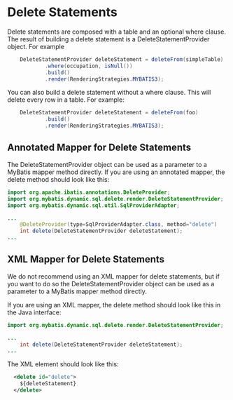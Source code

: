 # Delete Statements

Delete statements are composed with a table and an optional where clause.  The result of building a delete
statement is a DeleteStatementProvider object.  For example

```java
    DeleteStatementProvider deleteStatement = deleteFrom(simpleTable)
            .where(occupation, isNull())
            .build()
            .render(RenderingStrategies.MYBATIS3);
```
You can also build a delete statement without a where clause.  This will delete every row in a table.
For example:

```java
    DeleteStatementProvider deleteStatement = deleteFrom(foo)
            .build()
            .render(RenderingStrategies.MYBATIS3);
``` 

## Annotated Mapper for Delete Statements

The DeleteStatementProvider object can be used as a parameter to a MyBatis mapper method directly.  If you
are using an annotated mapper, the delete method should look like this:
  
```java
import org.apache.ibatis.annotations.DeleteProvider;
import org.mybatis.dynamic.sql.delete.render.DeleteStatementProvider;
import org.mybatis.dynamic.sql.util.SqlProviderAdapter;

...
    @DeleteProvider(type=SqlProviderAdapter.class, method="delete")
    int delete(DeleteStatementProvider deleteStatement);
...

```

## XML Mapper for Delete Statements

We do not recommend using an XML mapper for delete statements, but if you want to do so the DeleteStatementProvider object can be used as a parameter to a MyBatis mapper method directly.

If you are using an XML mapper, the delete method should look like this in the Java interface:
  
```java
import org.mybatis.dynamic.sql.delete.render.DeleteStatementProvider;

...
    int delete(DeleteStatementProvider deleteStatement);
...

```

The XML element should look like this:

```xml
  <delete id="delete">
    ${deleteStatement}
  </delete>
```
